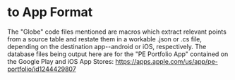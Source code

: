 # to App Format
The "Globe" code files mentioned are macros which extract relevant points from a source table and restate them in a workable .json or .cs file, depending on the destination app--android or iOS, respectively. The database files being output here are for the "PE Portfolio App" contained on the Google Play and iOS App Stores: https://apps.apple.com/us/app/pe-portfolio/id1244429807
